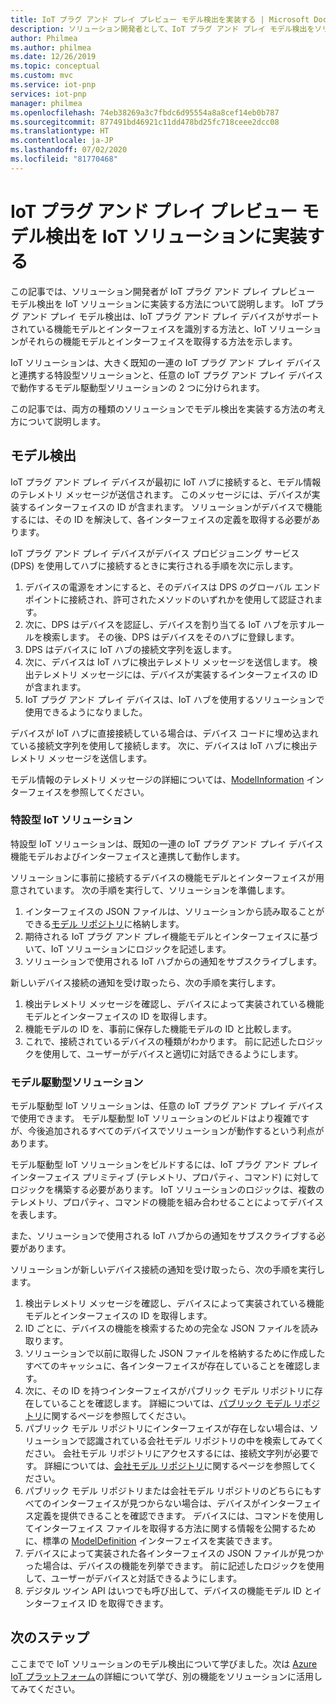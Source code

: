 ```yaml
---
title: IoT プラグ アンド プレイ プレビュー モデル検出を実装する | Microsoft Docs
description: ソリューション開発者として、IoT プラグ アンド プレイ モデル検出をソリューションに実装する方法について説明します。
author: Philmea
ms.author: philmea
ms.date: 12/26/2019
ms.topic: conceptual
ms.custom: mvc
ms.service: iot-pnp
services: iot-pnp
manager: philmea
ms.openlocfilehash: 74eb38269a3c7fbdc6d95554a8a8cef14eb0b787
ms.sourcegitcommit: 877491bd46921c11dd478bd25fc718ceee2dcc08
ms.translationtype: HT
ms.contentlocale: ja-JP
ms.lasthandoff: 07/02/2020
ms.locfileid: "81770468"
---
```

# <a name="implement-iot-plug-and-play-preview-model-discovery-in-an-iot-solution"></a>IoT プラグ アンド プレイ プレビュー モデル検出を IoT ソリューションに実装する

この記事では、ソリューション開発者が IoT プラグ アンド プレイ プレビュー モデル検出を IoT ソリューションに実装する方法について説明します。  IoT プラグ アンド プレイ モデル検出は、IoT プラグ アンド プレイ デバイスがサポートされている機能モデルとインターフェイスを識別する方法と、IoT ソリューションがそれらの機能モデルとインターフェイスを取得する方法を示します。

IoT ソリューションは、大きく既知の一連の IoT プラグ アンド プレイ デバイスと連携する特設型ソリューションと、任意の IoT プラグ アンド プレイ デバイスで動作するモデル駆動型ソリューションの 2 つに分けられます。

この記事では、両方の種類のソリューションでモデル検出を実装する方法の考え方について説明します。

## <a name="model-discovery"></a>モデル検出

IoT プラグ アンド プレイ デバイスが最初に IoT ハブに接続すると、モデル情報のテレメトリ メッセージが送信されます。 このメッセージには、デバイスが実装するインターフェイスの ID が含まれます。 ソリューションがデバイスで機能するには、その ID を解決して、各インターフェイスの定義を取得する必要があります。

IoT プラグ アンド プレイ デバイスがデバイス プロビジョニング サービス (DPS) を使用してハブに接続するときに実行される手順を次に示します。

1. デバイスの電源をオンにすると、そのデバイスは DPS のグローバル エンドポイントに接続され、許可されたメソッドのいずれかを使用して認証されます。
1. 次に、DPS はデバイスを認証し、デバイスを割り当てる IoT ハブを示すルールを検索します。 その後、DPS はデバイスをそのハブに登録します。
1. DPS はデバイスに IoT ハブの接続文字列を返します。
1. 次に、デバイスは IoT ハブに検出テレメトリ メッセージを送信します。 検出テレメトリ メッセージには、デバイスが実装するインターフェイスの ID が含まれます。
1. IoT プラグ アンド プレイ デバイスは、IoT ハブを使用するソリューションで使用できるようになりました。

デバイスが IoT ハブに直接接続している場合は、デバイス コードに埋め込まれている接続文字列を使用して接続します。 次に、デバイスは IoT ハブに検出テレメトリ メッセージを送信します。

モデル情報のテレメトリ メッセージの詳細については、[ModelInformation](concepts-common-interfaces.md) インターフェイスを参照してください。

### <a name="purpose-built-iot-solutions"></a>特設型 IoT ソリューション

特設型 IoT ソリューションは、既知の一連の IoT プラグ アンド プレイ デバイス機能モデルおよびインターフェイスと連携して動作します。

ソリューションに事前に接続するデバイスの機能モデルとインターフェイスが用意されています。 次の手順を実行して、ソリューションを準備します。

1. インターフェイスの JSON ファイルは、ソリューションから読み取ることができる[モデル リポジトリ](./howto-manage-models.md)に格納します。
1. 期待される IoT プラグ アンド プレイ機能モデルとインターフェイスに基づいて、IoT ソリューションにロジックを記述します。
1. ソリューションで使用される IoT ハブからの通知をサブスクライブします。

新しいデバイス接続の通知を受け取ったら、次の手順を実行します。

1. 検出テレメトリ メッセージを確認し、デバイスによって実装されている機能モデルとインターフェイスの ID を取得します。
1. 機能モデルの ID を、事前に保存した機能モデルの ID と比較します。
1. これで、接続されているデバイスの種類がわかります。 前に記述したロジックを使用して、ユーザーがデバイスと適切に対話できるようにします。

### <a name="model-driven-solutions"></a>モデル駆動型ソリューション

モデル駆動型 IoT ソリューションは、任意の IoT プラグ アンド プレイ デバイスで使用できます。 モデル駆動型 IoT ソリューションのビルドはより複雑ですが、今後追加されるすべてのデバイスでソリューションが動作するという利点があります。

モデル駆動型 IoT ソリューションをビルドするには、IoT プラグ アンド プレイ インターフェイス プリミティブ (テレメトリ、プロパティ、コマンド) に対してロジックを構築する必要があります。 IoT ソリューションのロジックは、複数のテレメトリ、プロパティ、コマンドの機能を組み合わせることによってデバイスを表します。

また、ソリューションで使用される IoT ハブからの通知をサブスクライブする必要があります。

ソリューションが新しいデバイス接続の通知を受け取ったら、次の手順を実行します。

1. 検出テレメトリ メッセージを確認し、デバイスによって実装されている機能モデルとインターフェイスの ID を取得します。
1. ID ごとに、デバイスの機能を検索するための完全な JSON ファイルを読み取ります。
1. ソリューションで以前に取得した JSON ファイルを格納するために作成したすべてのキャッシュに、各インターフェイスが存在していることを確認します。
1. 次に、その ID を持つインターフェイスがパブリック モデル リポジトリに存在していることを確認します。 詳細については、[パブリック モデル リポジトリ](howto-manage-models.md)に関するページを参照してください。
1. パブリック モデル リポジトリにインターフェイスが存在しない場合は、ソリューションで認識されている会社モデル リポジトリの中を検索してみてください。 会社モデル リポジトリにアクセスするには、接続文字列が必要です。 詳細については、[会社モデル リポジトリ](howto-manage-models.md)に関するページを参照してください。
1. パブリック モデル リポジトリまたは会社モデル リポジトリのどちらにもすべてのインターフェイスが見つからない場合は、デバイスがインターフェイス定義を提供できることを確認できます。 デバイスには、コマンドを使用してインターフェイス ファイルを取得する方法に関する情報を公開するために、標準の [ModelDefinition](concepts-common-interfaces.md) インターフェイスを実装できます。
1. デバイスによって実装された各インターフェイスの JSON ファイルが見つかった場合は、デバイスの機能を列挙できます。 前に記述したロジックを使用して、ユーザーがデバイスと対話できるようにします。
1. デジタル ツイン API はいつでも呼び出して、デバイスの機能モデル ID とインターフェイス ID を取得できます。

## <a name="next-steps"></a>次のステップ

ここまでで IoT ソリューションのモデル検出について学びました。次は [Azure IoT プラットフォーム](overview-iot-plug-and-play.md)の詳細について学び、別の機能をソリューションに活用してみてください。

